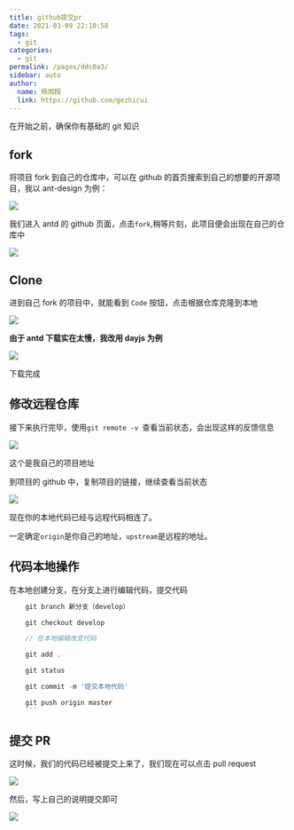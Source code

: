 ```yaml
---
title: github提交pr
date: 2021-03-09 22:10:58
tags:
  - git
categories:
  - git
permalink: /pages/ddc0a3/
sidebar: auto
author:
  name: 杨雨翔
  link: https://github.com/gezhicui
---
```


在开始之前，确保你有基础的 git 知识

## fork

将项目 fork 到自己的仓库中，可以在 github 的首页搜索到自己的想要的开源项目，我以 ant-design 为例：

![](https://yangblogimg.oss-cn-hangzhou.aliyuncs.com/blogImg/fork2.png)

我们进入 antd 的 github 页面，点击`fork`,稍等片刻，此项目便会出现在自己的仓库中

![](https://yangblogimg.oss-cn-hangzhou.aliyuncs.com/blogImg/mystore.png)

## Clone

进到自己 fork 的项目中，就能看到 `Code` 按钮，点击根据仓库克隆到本地

![](https://yangblogimg.oss-cn-hangzhou.aliyuncs.com/blogImg/clonebutton.png)

**由于 antd 下载实在太慢，我改用 dayjs 为例**

![](https://yangblogimg.oss-cn-hangzhou.aliyuncs.com/blogImg/downloaddayjs.png)

下载完成

## 修改远程仓库

接下来执行完毕，使用`git remote -v `查看当前状态，会出现这样的反馈信息

![](https://yangblogimg.oss-cn-hangzhou.aliyuncs.com/blogImg/dayjsurl.png)

这个是我自己的项目地址

到项目的 github 中，复制项目的链接，继续查看当前状态

![](https://yangblogimg.oss-cn-hangzhou.aliyuncs.com/blogImg/connecttimejs.png)

现在你的本地代码已经与远程代码相连了。

一定确定`origin`是你自己的地址，`upstream`是远程的地址。

## 代码本地操作

在本地创建分支，在分支上进行编辑代码，提交代码

````js
    git branch 新分支（develop）

    git checkout develop

    // 在本地编辑改变代码

    git add .

    git status

    git commit -m '提交本地代码'

    git push origin master
    ```
````

## 提交 PR

这时候，我们的代码已经被提交上来了，我们现在可以点击 pull request

![](https://yangblogimg.oss-cn-hangzhou.aliyuncs.com/blogImg/pullcode.png)

然后，写上自己的说明提交即可

![](https://yangblogimg.oss-cn-hangzhou.aliyuncs.com/blogImg/pullrequest.png)
